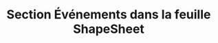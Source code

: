 ﻿---
title: Section Événements dans la feuille ShapeSheet
type: docs
weight: 240
url: /fr/net/events-section-in-the-shapesheet/
---
